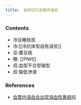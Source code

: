 ```yaml
---
title:  如何记忆血管内溶血
--- 
```


### Contents
- 冷豆睡叔叔
- 冷:[[冷抗体型自免溶贫]]
- 豆:蚕豆病
- 睡: [[PNH]]
- 叔:血型不合型输型
- 叔:输低渗液

### References
- [血管内溶血会出现溶血性黄疸吗](/血管内溶血会出现溶血性黄疸吗)


